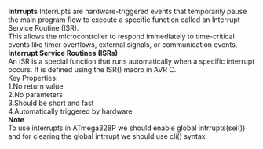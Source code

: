 **Intrrupts**
Interrupts are hardware-triggered events that temporarily pause the main program flow to execute a specific function called an Interrupt Service Routine (ISR).  
This allows the microcontroller to respond immediately to time-critical events like timer overflows, external signals, or communication events.  
**Interrupt Service Routines (ISRs)**  
An ISR is a special function that runs automatically when a specific interrupt occurs. It is defined using the ISR() macro in AVR C.  
Key Properties:  
1.No return value  
2.No parameters  
3.Should be short and fast  
4.Automatically triggered by hardware  
**Note**  
To use interrupts in ATmega328P we should enable global intrrupts(sei()) and for clearing the global intrrupt we should use cli() syntax
